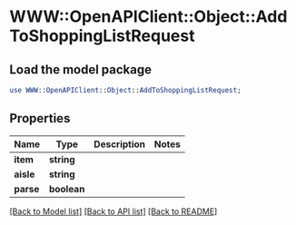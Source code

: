 # WWW::OpenAPIClient::Object::AddToShoppingListRequest

## Load the model package
```perl
use WWW::OpenAPIClient::Object::AddToShoppingListRequest;
```

## Properties
Name | Type | Description | Notes
------------ | ------------- | ------------- | -------------
**item** | **string** |  | 
**aisle** | **string** |  | 
**parse** | **boolean** |  | 

[[Back to Model list]](../README.md#documentation-for-models) [[Back to API list]](../README.md#documentation-for-api-endpoints) [[Back to README]](../README.md)


